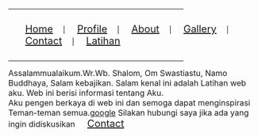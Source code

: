 <title>Menu List</title>
</head>
<body>
    <hr color="blue" width="70%" size="5" align="left">
    <nav>
        <ul style="padding: 14px;">
            <li style="list-style: none; display: inline;"><a href="latihanHome.html" style="font-size: 20px ; padding: 14px 20px">Home</a></li>|
            <li style="list-style: none; display: inline;"><a href="latihanProfile.html" style="font-size: 20px ; padding: 14px 20px">Profile</a></li>|
            <li style="list-style: none; display: inline;"><a href="latihanABout.html" style="font-size: 20px ; padding: 14px 20px">About</a></li>|
            <li style="list-style: none; display: inline;"><a href="latihanGallerty.html" style="font-size: 20px ; padding: 14px 20px">Gallery</a></li>|
            <li style="list-style: none; display: inline;"><a href="latihanContact.html" style="font-size: 20px ; padding: 14px 20px">Contact</a></li>|
             <li style="list-style: none; display: inline;"><a href="latihan.html" style="font-size: 20px ; padding: 14px 20px">Latihan</a></li>
        </ul>
    </nav>
    <hr color="blue" width="70%" size="5" align="left">    <p>
        <font size=3>Assalammualaikum.Wr.Wb.
        Shalom, Om Swastiastu, Namo Buddhaya, Salam kebajikan. Salam kenal ini adalah Latihan web aku. Web ini berisi informasi tentang Aku. <br> Aku pengen berkaya di web ini dan semoga dapat menginspirasi Teman-teman semua.<a href="http://www.google.com">google</a>
        Silakan hubungi saya jika ada yang ingin didiskusikan <a href="latihanContact.html" style="font-size: 20px ; padding: 14px 20px">Contact</a></li>
        </font>
    </p>
